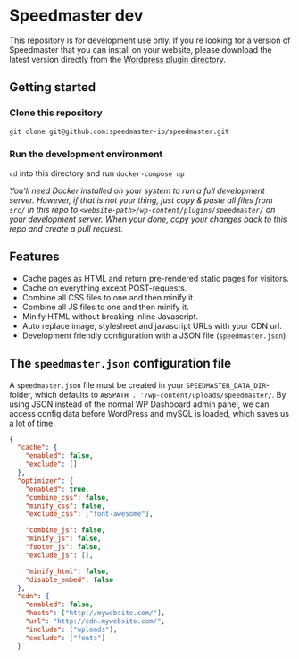 # Speedmaster dev
This repository is for development use only. If you're looking for a version of Speedmaster that you can install on your website, please download the latest version directly from the [Wordpress plugin directory](https://wordpress.org/plugins/speedmaster/).

## Getting started

### Clone this repository
```git clone git@github.com:speedmaster-io/speedmaster.git```

### Run the development environment
```cd``` into this directory and run ```docker-compose up```

*You'll need Docker installed on your system to run a full development server. However, if that is not your thing, just copy & paste all files from ```src/``` in this repo to ```<website-path>/wp-content/plugins/speedmaster/``` on your development server. When your done, copy your changes back to this repo and create a pull request.*

## Features
- Cache pages as HTML and return pre-rendered static pages for visitors.
- Cache on everything except POST-requests.
- Combine all CSS files to one and then minify it.
- Combine all JS files to one and then minify it.
- Minify HTML without breaking inline Javascript.
- Auto replace image, stylesheet and javascript URLs with your CDN url.
- Development friendly configuration with a JSON file (```speedmaster.json```).

## The ```speedmaster.json``` configuration file
A ```speedmaster.json``` file must be created in your ```SPEEDMASTER_DATA_DIR```-folder, which defaults to ```ABSPATH . '/wp-content/uploads/speedmaster/```. By using JSON instead of the normal WP Dashboard admin panel, we can access config data before WordPress and mySQL is loaded, which saves us a lot of time.

```json
{
  "cache": {
    "enabled": false,
    "exclude": []
  },
  "optimizer": {
    "enabled": true,
    "combine_css": false,
    "minify_css": false,
    "exclude_css": ["font-awesome"],

    "combine_js": false,
    "minify_js": false,
    "footer_js": false,
    "exclude_js": [],

    "minify_html": false,
    "disable_embed": false
  },
  "cdn": {
    "enabled": false,
    "hosts": ["http://mywebsite.com/"],
    "url": "http://cdn.mywebsite.com/",
    "include": ["uploads"],
    "exclude": ["fonts"]
  }
```
